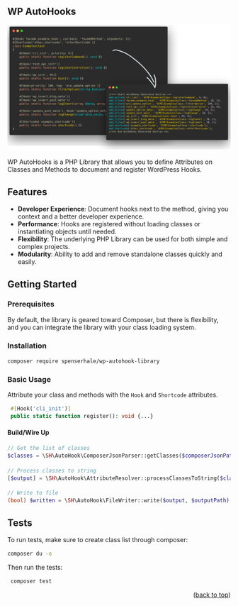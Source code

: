 ## WP AutoHooks

![Screen Shot][product-screenshot]

WP AutoHooks is a PHP Library that allows you to define Attributes on Classes and Methods to
document and register WordPress Hooks.

## Features

- **Developer Experience**: Document hooks next to the method, giving you context and a better developer experience.
- **Performance**: Hooks are registered without loading classes or instantiating objects until needed.
- **Flexibility**: The underlying PHP Library can be used for both simple and complex projects.
- **Modularity**: Ability to add and remove standalone classes quickly and easily.

<!-- GETTING STARTED -->

## Getting Started

### Prerequisites

By default, the library is geared toward Composer, but there is flexibility, and you can
integrate the library with your class loading system.

### Installation

   ```sh
   composer require spenserhale/wp-autohook-library
   ```

### Basic Usage

Attribute your class and methods with the `Hook` and `Shortcode` attributes.
   ```php
    #[Hook('cli_init')]
    public static function register(): void {...}
   ```
#### Build/Wire Up

  ```php
// Get the list of classes
$classes = \SH\AutoHook\ComposerJsonParser::getClasses($composerJsonPath);

// Process classes to string
[$output] = \SH\AutoHook\AttributeResolver::processClassesToString($classes);

// Write to file
(bool) $written = \SH\AutoHook\FileWriter::write($output, $outputPath);
   ```

## Tests

To run tests, make sure to create class list through composer:
   ```sh
   composer du -o
   ```

Then run the tests:
   ```sh
    composer test
   ```        

<p align="right">(<a href="#readme-top">back to top</a>)</p>

<!-- MARKDOWN LINKS & IMAGES -->
<!-- https://www.markdownguide.org/basic-syntax/#reference-style-links -->

[product-screenshot]: images/explainer.png
